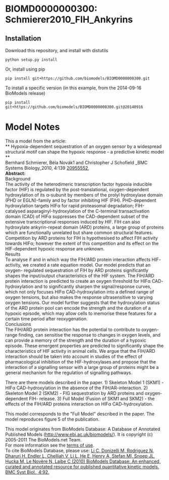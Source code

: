 # BIOMD0000000300: Schmierer2010_FIH_Ankyrins

## Installation

Download this repository, and install with distutils

`python setup.py install`

Or, install using pip

`pip install git+https://github.com/biomodels/BIOMD0000000300.git`

To install a specific version (in this example, from the 2014-09-16 BioModels release)

`pip install git+https://github.com/biomodels/BIOMD0000000300.git@20140916`


# Model Notes


This a model from the article:  
** Hypoxia-dependent sequestration of an oxygen sensor by a widespread structural motif can shape the hypoxic response - a predictive kinetic model **   
Bernhard Schmierer, Béla Novák1 and Christopher J Schofield _BMC Systems
Biology_2010, 4:139 [20955552](http://www.ncbi.nlm.nih.gov/pubmed/20955552),  
**Abstract:**   
Background  
The activity of the heterodimeric transcription factor hypoxia inducible
factor (HIF) is regulated by the post-translational, oxygen-dependent
hydroxylation of its α-subunit by members of the prolyl hydroxylase domain
(PHD or EGLN)-family and by factor inhibiting HIF (FIH). PHD-dependent
hydroxylation targets HIFα for rapid proteasomal degradation; FIH-catalysed
asparaginyl-hydroxylation of the C-terminal transactivation domain (CAD) of
HIFα suppresses the CAD-dependent subset of the extensive transcriptional
responses induced by HIF. FIH can also hydroxylate ankyrin-repeat domain (ARD)
proteins, a large group of proteins which are functionally unrelated but share
common structural features. Competition by ARD proteins for FIH is
hypothesised to affect FIH activity towards HIFα; however the extent of this
competition and its effect on the HIF-dependent hypoxic response are unknown.  
Results  
To analyse if and in which way the FIH/ARD protein interaction affects HIF-
activity, we created a rate equation model. Our model predicts that an oxygen-
regulated sequestration of FIH by ARD proteins significantly shapes the
input/output characteristics of the HIF system. The FIH/ARD protein
interaction is predicted to create an oxygen threshold for HIFα CAD-
hydroxylation and to significantly sharpen the signal/response curves, which
not only focuses HIFα CAD-hydroxylation into a defined range of oxygen
tensions, but also makes the response ultrasensitive to varying oxygen
tensions. Our model further suggests that the hydroxylation status of the ARD
protein pool can encode the strength and the duration of a hypoxic episode,
which may allow cells to memorise these features for a certain time period
after reoxygenation.  
Conclusions  
The FIH/ARD protein interaction has the potential to contribute to oxygen-
range finding, can sensitise the response to changes in oxygen levels, and can
provide a memory of the strength and the duration of a hypoxic episode. These
emergent properties are predicted to significantly shape the characteristics
of HIF activity in animal cells. We argue that the FIH/ARD interaction should
be taken into account in studies of the effect of pharmacological inhibition
of the HIF-hydroxylases and propose that the interaction of a signalling
sensor with a large group of proteins might be a general mechanism for the
regulation of signalling pathways.

There are there models described in the paper. 1) Skeleton Model 1 (SKM1) -
HIFα CAD-hydroxylation in the absence of the FIH/AR-interaction. 2) Skeleton
Model 2 (SKM2) - FIG sequestration by ARD proteins and oxygen-dependent FIH-
release. 3) Full Model (Fusion of SKM1 and SKM2) - the effects of the FIH/ARD
proteins interaction on HIFα CAD-hydroxylation.

This model corresponds to the "Full Model" described in the paper. The model
reproduces figure 5 of the publication.

This model originates from BioModels Database: A Database of Annotated
Published Models (http://www.ebi.ac.uk/biomodels/). It is copyright (c)
2005-2011 The BioModels.net Team.  
For more information see the [terms of
use](http://www.ebi.ac.uk/biomodels/legal.html).  
To cite BioModels Database, please use: [Li C, Donizelli M, Rodriguez N,
Dharuri H, Endler L, Chelliah V, Li L, He E, Henry A, Stefan MI, Snoep JL,
Hucka M, Le Novère N, Laibe C (2010) BioModels Database: An enhanced, curated
and annotated resource for published quantitative kinetic models. BMC Syst
Biol., 4:92.](http://www.ncbi.nlm.nih.gov/pubmed/20587024)


